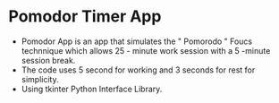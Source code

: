 # Pomodor Timer App
- Pomodor App is an app that simulates the " Pomorodo " Foucs technnique which allows 25 - minute work session with a 5 -minute session break.
- The code uses 5 second for working and 3 seconds for rest for simplicity.
- Using tkinter Python Interface Library.
